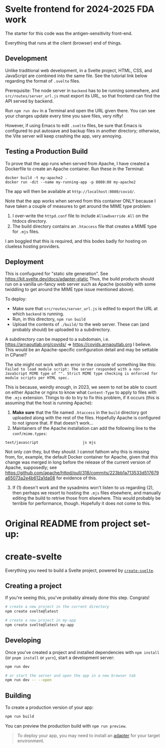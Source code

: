 # Svelte frontend for 2024-2025 FDA work

The starter for this code was the antigen-sensitivity front-end.

Everything that runs at the client (browser) end of things.

## Development

Unlike traditional web development, in a Svelte project, HTML, CSS, and JavaScript
are combined into the same file. See the tutorial link below regarding the format
of `.svelte` files.

Prerequisite: The node server in `backend` has to be running somewhere, and
`src/routes/server_url.js` must export its URL, so that frontend can find the API
served by backend.

Run `npm run dev` in a Terminal and open the URL given there. You can see your changes
update every time you save files, very nifty!

However, if using Emacs to edit `.svelte` files, be sure that Emacs is configured to put autosave
and backup files in another directory; otherwise, the Vite server will keep crashing the
app, very annoying.

## Testing a Production Build

To prove that the app runs when served from Apache, I have created a Dockerfile to create
an Apache container. Run these in the Terminal:

```npm run build
docker build -t my-apache2 .
docker run -dit --name my-running-app -p 8080:80 my-apache2
```

The app will then be available at `http://localhost:8080/covid/`.

Note that the app works when served from this container ONLY because I have taken a couple of
measures to get around the MIME type problem:

1. I over-write the `httpd.conf` file to include `AllowOverride All` on the htdocs directory.
2. The build directory contains an `.htaccess` file that creates a MIME type for `.mjs` files.

I am boggled that this is required, and this bodes badly for hosting on clueless hosting
providers.

## Deployment

This is confugured for "static site generation". See https://kit.svelte.dev/docs/adapter-static
Thus, the build products should run on a vanilla un-fancy web server such as Apache (possibly with
some twiddling to get around the MIME type issue mentioned above).

To deploy:

- Make sure that `src/routes/server_url.js` is edited to export the URL at which `backend` is running.
- Run, in this directory, `npm run build`
- Upload the contents of `./build/` to the web server. These can (and probably should) be uploaded
  to a subdirectory.

A subdirectory can be mapped to a subdomain, i.e. https://arnaoutlab.org/covids/ =>
https://covids.arnaoutlab.org I believe. This would be an Apache-specific configuration detail
and may be settable in CPanel?

The site might not work with an error in the console of something like this:
`Failed to load module script: The server responded with a non-JavaScript MIME type of "".
Strict MIME type checking is enforced for module scripts per HTML spec.`

This is because, weirdly enough, in 2023, we seem to not be able to count on either Apache or
nginx to know what `Content-Type` to apply to files with the `.mjs` extension. Things to do
to try to fix this problem, if it occurs (this is assuming that the host is running Apache):

1. **Make sure** that the file named `.htaccess` in the `build` directory got uploaded along with the
   rest of the files. Hopefully Apache is configured to not ignore that. If that doesn't work...
2. Maintainers of the Apache installation can add the following line to the `conf/mime.types`:

`text/javascript					js mjs`

Not only _can_ they, but they _should_. I cannot fathom why this is missing from, for, example,
the default Docker container for Apache, given that this change was merged in long before the
release of the current version of Apache, supposedly; see
https://github.com/apache/httpd/pull/318/commits/223bb1a713533d517679a65073a2e4b612a1da08
for evidence of this.

3. If (1) doesn't work and the sysadmins won't listen to us regarding (2), then perhaps
   we resort to hosting the `.mjs` files elsewhere, and manually editing the build to retrive
   those from elsewhere. This would probably be terrible for performance, though. Hopefully
   it does not come to this.

# Original README from project set-up:

# create-svelte

Everything you need to build a Svelte project, powered by [`create-svelte`](https://github.com/sveltejs/kit/tree/master/packages/create-svelte).

## Creating a project

If you're seeing this, you've probably already done this step. Congrats!

```bash
# create a new project in the current directory
npm create svelte@latest

# create a new project in my-app
npm create svelte@latest my-app
```

## Developing

Once you've created a project and installed dependencies with `npm install` (or `pnpm install` or `yarn`), start a development server:

```bash
npm run dev

# or start the server and open the app in a new browser tab
npm run dev -- --open
```

## Building

To create a production version of your app:

```bash
npm run build
```

You can preview the production build with `npm run preview`.

> To deploy your app, you may need to install an [adapter](https://kit.svelte.dev/docs/adapters) for your target environment.
